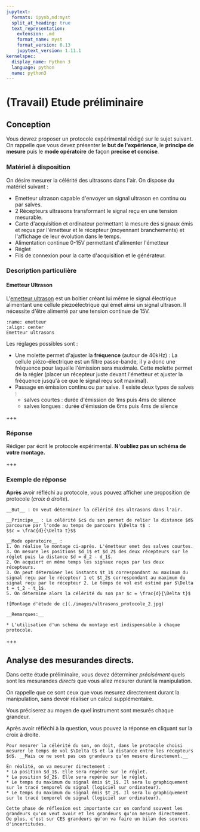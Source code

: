 ```yaml
---
jupytext:
  formats: ipynb,md:myst
  split_at_heading: true
  text_representation:
    extension: .md
    format_name: myst
    format_version: 0.13
    jupytext_version: 1.11.1
kernelspec:
  display_name: Python 3
  language: python
  name: python3
---
```


# (Travail) Etude préliminaire


## Conception
Vous devrez proposer un protocole expérimental rédigé sur le sujet suivant. On rappelle que vous devez présenter le __but de l'expérience__, le __principe de mesure__ puis le __mode opératoire__ de façon __precise et concise__.

### Matériel à disposition
On désire mesurer la célérité des ultrasons dans l'air. On dispose du matériel suivant :
* Emetteur ultrason capable d'envoyer un signal ultrason en continu ou par salves.
* 2 Récepteurs ultrasons transformant le signal reçu en une tension mesurable.
* Carte d'acquisition et ordinateur permettant la mesure des signaux émis et reçus par l'émetteur et le récepteur (moyennant branchements) et l'affichage de leur évolution dans le temps.
* Alimentation continue 0-15V permettant d'alimenter l'émetteur
* Réglet
* Fils de connexion pour la carte d'acquisition et le générateur.

### Description particulière

#### Emetteur Ultrason

L'[emetteur ultrason](emetteur) est un boitier créant lui même le signal électrique alimentant une cellule piezoélectrique qui émet ainsi un signal ultrason. Il nécessite d'être alimenté par une tension continue de 15V.

```{figure} ./images/emetteur.jpg
:name: emetteur
:align: center
Emetteur ultrasons
```

Les réglages possibles sont :
* Une molette permet d'ajuster la __fréquence__ (autour de 40kHz) : La cellule piézo-électrique est un filtre passe-bande, il y a donc une fréquence pour laquelle l'émission sera maximale. Cette molette permet de la régler (placer un récepteur juste devant l'émetteur et ajuster la fréquence jusqu'à ce que le signal reçu soit maximal).
* Passage en émission continu ou par salve. Il existe deux types de salves :
    * salves courtes : durée d'émission de 1ms puis 4ms de silence
    * salves longues : durée d'émission de 6ms puis 4ms de silence

+++

### Réponse
Rédiger par écrit le protocole expérimental. __N'oubliez pas un schéma de votre montage.__

+++

### Exemple de réponse
__Après__ avoir réfléchi au protocole, vous pouvez afficher une proposition de protocole (_croix à droite_).

```{toggle}
__But__ : On veut déterminer la célérité des ultrasons dans l'air.

__Principe__ : La célérité $c$ du son permet de relier la distance $d$ parcourue par l'onde au temps de parcours $\Delta t$ :
$$c = \frac{d}{\Delta t}$$

__Mode opératoire__ : 
1. On réalise le montage ci-après. L'émetteur emet des salves courtes. 
3. On mesure les positions $d_1$ et $d_2$ des deux récepteurs sur le réglet puis la distance $d = d_2 - d_1$.
2. On acquiert en même temps les signaux reçus par les deux récepteurs.
3. On peut déterminer les instants $t_1$ correspondant au maximum du signal reçu par le récepteur 1 et $t_2$ correspondant au maximum du signal reçu par le récepteur 2. Le temps de vol est estimé par $\Delta t = t_2 - t_1$.
5. On détermine alors la célérité du son par $c = \frac{d}{\Delta t}$

![Montage d'étude de c](./images/ultrasons_protocole_2.jpg)

__Remarques:__

* L'utilisation d'un schéma du montage est indispensable à chaque protocole.
```

+++

## Analyse des mesurandes directs.
Dans cette étude préliminaire, vous devez déterminer _précisément_ quels sont les mesurandes _directs_ que vous allez mesurer durant la manipulation.

On rappelle que ce sont ceux que vous mesurez directement durant la manipulation, sans devoir réaliser un calcul supplémentaire.

Vous préciserez au moyen de quel instrument sont mesurés chaque grandeur.

Après avoir réfléchi à la question, vous pouvez la réponse en cliquant sur la croix à droite.

```{toggle}
Pour mesurer la célérité du son, on doit, dans le protocole choisi mesurer le temps de vol $\Delta t$ et la distance entre les récepteurs $d$. __Mais ce ne sont pas ces grandeurs qu'on mesure directement.__

En réalité, on va mesurer directement :
* La position $d_1$. Elle sera repérée sur le réglet.
* La position $d_2$. Elle sera repérée sur le réglet.
* Le temps du maximum du signal émis $t_1$. Il sera lu graphiquement sur le tracé temporel du signal (logiciel sur ordinateur).
* Le temps du maximum du signal émis $t_2$. Il sera lu graphiquement sur le tracé temporel du signal (logiciel sur ordinateur).

Cette phase de réflexion est importante car on confond souvent les grandeurs qu'on veut avoir et les grandeurs qu'on mesure directement. De plus, c'est sur CES grandeurs qu'on va faire un bilan des sources d'incertitudes.
```
